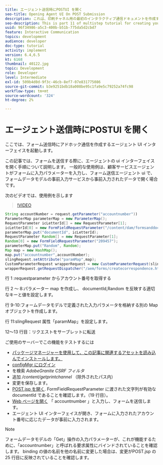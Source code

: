 ```yaml
---
title: エージェント送信時にPOSTUI を開く
seo-title: Opening Agent UI On POST Submission
description: これは、印刷チャネル用の最初のインタラクティブ通信ドキュメントを作成するためのマルチステップチュートリアルの第 11 部です。 ここでは、フォーム送信時にアドホック通信を作成するエージェント UI インターフェイスを起動します。
seo-description: This is part 11 of multistep tutorial for creating your first interactive communications document for the print channel. In this part, we will launch the agent ui interface for creating ad-hoc correspondence on form submission.
uuid: 96f34986-a5c3-400b-b51b-775da5d2cbd7
feature: Interactive Communication
topics: development
audience: developer
doc-type: tutorial
activity: implement
version: 6.4,6.5
kt: 6168
thumbnail: 40122.jpg
topic: Development
role: Developer
level: Intermediate
exl-id: 509b4d0d-9f3c-46cb-8ef7-07e831775086
source-git-commit: b3e9251bdb18a008be95c1fa9e5c79252a74fc98
workflow-type: tm+mt
source-wordcount: '324'
ht-degree: 2%

---
```


# エージェント送信時にPOSTUI を開く

ここでは、フォーム送信時にアドホック通信を作成するエージェント UI インターフェイスを起動します。

この記事では、フォームを送信する際に、エージェントの ui インターフェイスを開く手順について説明します。 一般的な使用例は、顧客サービスエージェントがフォームに入力パラメーターを入力し、フォーム送信エージェント ui で、フォームデータモデルの事前入力サービスから事前入力されたデータで開く場合です。

次のビデオでは、使用例を示します

>[!VIDEO](https://video.tv.adobe.com/v/40122?quality=12&learn=on)

```java
String accountNumber = request.getParameter("accountnumber"))
ParameterMap parameterMap = new ParameterMap();
RequestParameter icLetterId[] = new RequestParameter[1];
icLetterId[0] = new FormFieldRequestParameter("/content/dam/formsanddocuments/retirementstatementprint");
parameterMap.put("documentId", icLetterId);
RequestParameter Random[] = new RequestParameter[1];
Random[0] = new FormFieldRequestParameter("209457");
parameterMap.put("Random", Random);
Map map = new HashMap();
map.put("accountnumber",accountNumber);
slingRequest.setAttribute("paramMap",map);
CustomParameterRequest wrapperRequest = new CustomParameterRequest(slingRequest,parameterMap,"GET");
wrapperRequest.getRequestDispatcher("/aem/forms/createcorrespondence.html").include(wrapperRequest, response);
```

行 1 :requestparameter からアカウント番号を取得する

行 2 ～ 8:パラメーター map を作成し、 documentId,Random を反映する適切なキーと値を設定します。

行 9-10:フォームデータモデルで定義された入力パラメータを格納する別の Map オブジェクトを作成します。

行 11:slingRequest 属性「paramMap」を設定します。

12～13 行目：リクエストをサーブレットに転送

ご使用のサーバーでこの機能をテストするには

* [パッケージマネージャーを使用して、この記事に関連するアセットを読み込んでインストールします。](assets/launch-agent-ui.zip)
* [configMgr にログイン](http://localhost:4502/system/console/configMgr)
* を検索 _AdobeGranite CSRF フィルタ_
* 追加 _/content/getprintchannel_ （除外されたパス内）
* 変更を保存します。
* [POST.jsp を開く](http://localhost:4502/apps/AEMForms/openprintchannel/POST.jsp). FormFieldRequestParameter に渡された文字列が有効な documentId であることを確認します。（19 行目）。
* [Web ページを開く](http://localhost:4502/content/OpenPrintChannel.html) 「 accountnumber 」と入力し、フォームを送信します。
* エージェント UI インターフェイスが開き、フォームに入力されたアカウント番号に応じたデータが事前に入力されます。

>[!NOTE]
>
>フォームデータモデルの「Get」操作の入力パラメーターが、これが機能するために、「accountnumber」と呼ばれる要求属性にバインドされていることを確認します。 binding の値の名前を他の名前に変更した場合は、変更がPOST.jsp の 25 行目に反映されていることを確認します。

